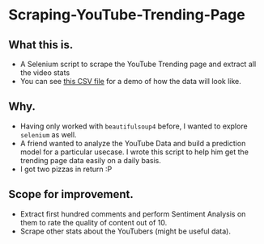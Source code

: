 # Scraping-YouTube-Trending-Page

## What this is.
- A Selenium script to scrape the YouTube Trending page and extract all the video stats
- You can see [this CSV file](https://github.com/aditsawant/Scraping-YouTube-Trending-Page/blob/master/Trending_Page_Data.csv) for a demo of how the data will look like.

## Why.
- Having only worked with ```beautifulsoup4``` before, I wanted to explore ```selenium``` as well.
- A friend wanted to analyze the YouTube Data and build a prediction model for a particular usecase. I wrote this script to help him get the trending page data easily on a daily basis.
- I got two pizzas in return :P

## Scope for improvement.
- Extract first hundred comments and perform Sentiment Analysis on them to rate the quality of content out of 10.
- Scrape other stats about the YouTubers (might be useful data).
